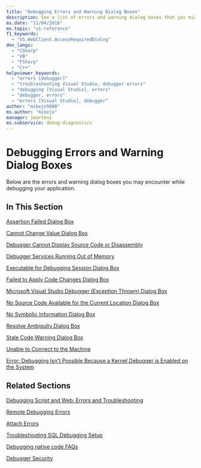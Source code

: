 ```yaml
---
title: "Debugging Errors and Warning Dialog Boxes"
description: See a list of errors and warning dialog boxes that you might encounter while debugging your application in Visual Studio.
ms.date: "11/04/2016"
ms.topic: "ui-reference"
f1_keywords:
  - "VS.WebClient.AccessRequiredDialog"
dev_langs:
  - "CSharp"
  - "VB"
  - "FSharp"
  - "C++"
helpviewer_keywords:
  - "errors [debugger]"
  - "troubleshooting Visual Studio, debugger errors"
  - "debugging [Visual Studio], errors"
  - "debugger, errors"
  - "errors [Visual Studio], debugger"
author: "mikejo5000"
ms.author: "mikejo"
manager: jmartens
ms.subservice: debug-diagnostics
---
```

# Debugging Errors and Warning Dialog Boxes

Below are the errors and warning dialog boxes you may encounter while debugging your application.

## In This Section
 [Assertion Failed Dialog Box](../debugger/assertion-failed-dialog-box.md)

 [Cannot Change Value Dialog Box](../debugger/cannot-change-value-dialog-box.md)

 [Debugger Cannot Display Source Code or Disassembly](../debugger/debugger-cannot-display-source-code-or-disassembly.md)
 
 [Debugger Services Running Out of Memory](../debugger/error-debugger-services-no-memory.md)

 [Executable for Debugging Session Dialog Box](../debugger/executable-for-debugging-session-dialog-box.md)

 [Failed to Apply Code Changes Dialog Box](../debugger/edit-and-continue-dialog-box-cpp.md)

 [Microsoft Visual Studio Debugger (Exception Thrown) Dialog Box](../debugger/microsoft-visual-studio-debugger-exception-thrown-dialog-box.md)

 [No Source Code Available for the Current Location Dialog Box](../debugger/no-source-available.md)

 [No Symbolic Information Dialog Box](/previous-versions/d493t3ew(v=vs.100))

 [Resolve Ambiguity Dialog Box](../debugger/resolve-ambiguity-dialog-box.md)

 [Stale Code Warning Dialog Box](../debugger/stale-code-warning-dialog-box.md)

 [Unable to Connect to the Machine](../debugger/error-unable-to-connect-to-the-machine-name-the-machine-cannot-be-found-on-the-network.md)

 [Error: Debugging Isn't Possible Because a Kernel Debugger is Enabled on the System](/previous-versions/visualstudio/visual-studio-2017/debugger/error-debugging-isn-t-possible-because-a-kernel-debugger-is-enabled-on-the-system)

## Related Sections
 [Debugging Script and Web: Errors and Troubleshooting](../debugger/debugging-web-applications-errors-and-troubleshooting.md)

 [Remote Debugging Errors](../debugger/remote-debugging-errors-and-troubleshooting.md)

 [Attach Errors](/previous-versions/visualstudio/visual-studio-2010/8dbb3we5(v=vs.100))

 [Troubleshooting SQL Debugging Setup](/previous-versions/visualstudio/visual-studio-2010/s7ahaxtd(v=vs.100))

 [Debugging native code FAQs](../debugger/debugging-native-code-faqs.md)

 [Debugger Security](../debugger/debugger-security.md)